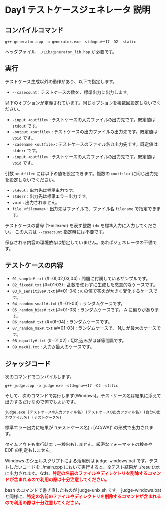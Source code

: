 # Day1 テストケースジェネレータ 説明


## コンパイルコマンド

```
g++ generator.cpp -o generator.exe -std=gnu++17 -O2 -static
```

ヘッダファイル `../Lib/generator_lib.hpp` が必要です。

## 実行

テストケース生成以外の動作があり、以下で指定します。

- `--casecount` : テストケースの数を、標準出力に出力します。

以下のオプションが定義されています。同じオプションを複数回設定しないでください。

- `-input <outfile>` : テストケースの入力ファイルの出力先です。既定値は `stdout` です。
- `-output <outfile>` : テストケースの出力ファイルの出力先です。既定値は `void` です。
- `-casename <outfile>` : テストケースのファイル名の出力先です。既定値は `stderr` です。
- `-input <outfile>` : テストケースの入力ファイルの出力先です。既定値は `void` です。

引数 `<outfile>` には以下の値を設定できます。複数の `<outfile>` に同じ出力先を設定しないでください。

- `stdout` : 出力先は標準出力です。
- `stderr` : 出力先は標準エラー出力です。
- `void` : 出力されません。
- `file <filename>` : 出力先はファイルで、ファイル名 `filename` で指定できます。

テストケースの番号 (1-indexed) を表す整数 `idx` を標準入力に入力してください。
この入力は `--casecount` 指定時には不要です。

保存される内容の環境依存は想定していません。あればジェネレータの不備です。

## テストケースの内容

- `01_sample#.txt` (#=01,02,03,04) : 問題に付属しているサンプルです。
- `02_fixed#.txt` (#=01-03) : 乱数を使わずに生成した恣意的なケースです。
- `03_k_sensitive#.txt` (#=01-04) : `K` の値で答えが大きく変化するケースです。
- `04_random_small#.txt` (#=01-03) : ランダムケースです。
- `05_random_bias#.txt` (#=01-03) : ランダムケースです。 A に偏りがあります。
- `06_random#.txt` (#=01-04) : ランダムケースです。
- `07_random_max#.txt` (#=01-03) : ランダムケースで、 N,L が最大のケースです。
- `08_equally#.txt` (#=01,02) : 切れ込みがほぼ等間隔です。
- `09_max01.txt` : 入力が最大のケースです。

## ジャッジコード

次のコマンドでコンパイルします。

```
g++ judge.cpp -o judge.exe -std=gnu++17 -O2 -static
```

そして、次のコマンドで実行します(Windows)。テストケース名は結果に添えて出力するだけなので何でもよいです。

```
judge.exe (テストケースの入力ファイル名) (テストケースの出力ファイル名) (自分の出力ファイル名) (テストケース名)
```

標準エラー出力に結果が "(テストケース名) : [AC/WA]" の形式で出力されます。

タイムアウトも実行時エラー検出もしません。厳密なフォーマットの検査や EOF の判定もしません。

Windows のシェルスクリプトによる活用例は judge-windows.bat です。テストしたいコードを ./main.cpp において実行すると、全テスト結果が ./result.txt に出力されます。なお、<font color="red">**特定の名前のファイルやディレクトリを削除するコマンドが含まれるので利用の際は十分注意してください。**</font>

bash のコマンドで書き直したものが judge-unix.sh です。 judge-windows.bat と同様に、<font color="red">**特定の名前のファイルやディレクトリを削除するコマンドが含まれるので利用の際は十分注意してください。**</font>

